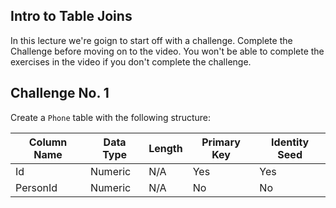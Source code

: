 ## Intro to Table Joins
In this lecture we're goign to start off with a challenge. Complete the Challenge before moving on to the video. You won't be able to complete the exercises in the video if you don't complete the challenge.

## Challenge No. 1
Create a `Phone` table with the following structure:

| Column Name | Data Type | Length | Primary Key | Identity Seed |
| ----------- | --------- | ------ | ----------- | ------------- |
| Id | Numeric | N/A | Yes | Yes |
| PersonId | Numeric | N/A | No | No | 
